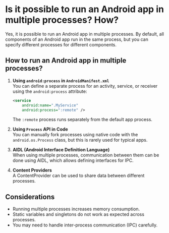 # Is it possible to run an Android app in multiple processes? How?

Yes, it is possible to run an Android app in multiple processes. By default, all components of an Android app run in the same process, but you can specify different processes for different components.

## How to run an Android app in multiple processes?

1. **Using `android:process` in `AndroidManifest.xml`**  
   You can define a separate process for an activity, service, or receiver using the `android:process` attribute:
   ```xml
   <service
       android:name=".MyService"
       android:process=":remote" />
   ```
   The `:remote` process runs separately from the default app process.

2. **Using `Process` API in Code**  
   You can manually fork processes using native code with the `android.os.Process` class, but this is rarely used for typical apps.

3. **AIDL (Android Interface Definition Language)**  
   When using multiple processes, communication between them can be done using AIDL, which allows defining interfaces for IPC.

4. **Content Providers**  
   A ContentProvider can be used to share data between different processes.

## Considerations
- Running multiple processes increases memory consumption.
- Static variables and singletons do not work as expected across processes.
- You may need to handle inter-process communication (IPC) carefully.
